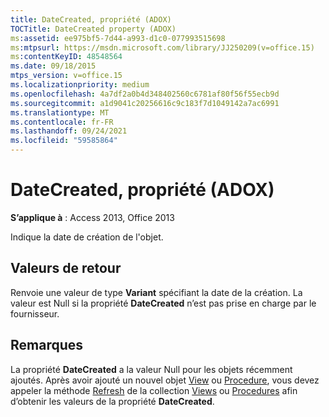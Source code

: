 ```yaml
---
title: DateCreated, propriété (ADOX)
TOCTitle: DateCreated property (ADOX)
ms:assetid: ee975bf5-7d44-a993-d1c0-077993515698
ms:mtpsurl: https://msdn.microsoft.com/library/JJ250209(v=office.15)
ms:contentKeyID: 48548564
ms.date: 09/18/2015
mtps_version: v=office.15
ms.localizationpriority: medium
ms.openlocfilehash: 4a7df2a0b4d348402560c6781af80f56f55ecb9d
ms.sourcegitcommit: a1d9041c20256616c9c183f7d1049142a7ac6991
ms.translationtype: MT
ms.contentlocale: fr-FR
ms.lasthandoff: 09/24/2021
ms.locfileid: "59585864"
---
```

# <a name="datecreated-property-adox"></a>DateCreated, propriété (ADOX)


**S’applique à** : Access 2013, Office 2013

Indique la date de création de l'objet.

## <a name="return-values"></a>Valeurs de retour

Renvoie une valeur de type **Variant** spécifiant la date de la création. La valeur est Null si la propriété **DateCreated** n’est pas prise en charge par le fournisseur.

## <a name="remarks"></a>Remarques

La propriété **DateCreated** a la valeur Null pour les objets récemment ajoutés. Après avoir ajouté un nouvel objet [View](view-object-adox.md) ou [Procedure](procedure-object-adox.md), vous devez appeler la méthode [Refresh](refresh-method-ado.md) de la collection [Views](views-collection-adox.md) ou [Procedures](procedures-collection-adox.md) afin d’obtenir les valeurs de la propriété **DateCreated**.


